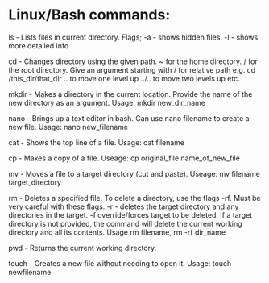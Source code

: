 # Linux/Bash commands:
ls - Lists files in current directory. Flags; -a - shows hidden files. -l - shows more detailed info

cd - Changes directory using the given path. ~ for the home directory. / for the root directory. Give an argument starting with / for relative path e.g. cd /this_dir/that_dir
.. to move one level up ../.. to move two levels up etc.

mkdir - Makes a directory in the current location. Provide the name of the new directory as an argument. Usage: mkdir new_dir_name

nano - Brings up a text editor in bash. Can use nano filename to create a new file. Usage: nano new_filename

cat - Shows the top line of a file. Usage: cat filename

cp - Makes a copy of a file. Useage: cp original_file name_of_new_file

mv - Moves a file to a target directory (cut and paste). Useage: mv filename target_directory

rm - Deletes a specified file. To delete a directory, use the flags -rf. Must be very careful with these flags. -r - deletes the target directory and any directories in the target.
-f override/forces target to be deleted. If a target directory is not provided, the command will delete the current working directory and all its contents. Usage rm filename, rm -rf dir_name

pwd - Returns the current working directory.

touch - Creates a new file without needing to open it. Usage: touch newfilename